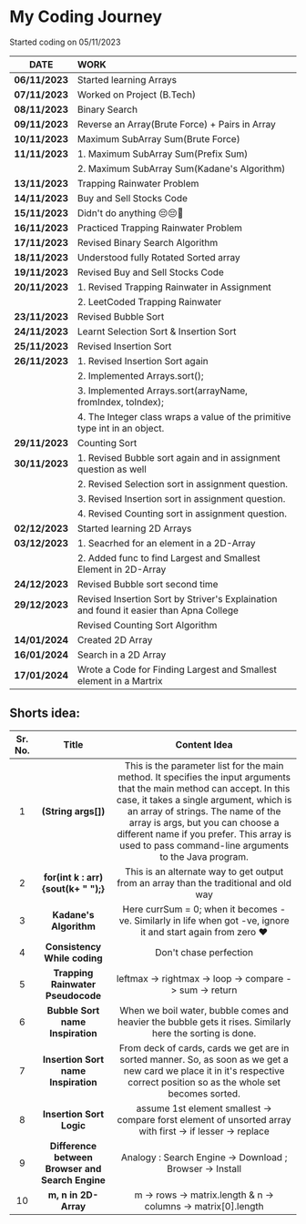 # My Coding Journey

Started coding on 05/11/2023

|    **DATE**     | **WORK**                                                                               |
| :-------------: | :------------------------------------------------------------------------------------- |
| **06/11/2023** | Started learning Arrays                                                                |
| **07/11/2023**  | Worked on Project (B.Tech)                                                             |
| **08/11/2023**  | Binary Search                                                                          |
| **09/11/2023**  | Reverse an Array(Brute Force) + Pairs in Array                                         |
| **10/11/2023**  | Maximum SubArray Sum(Brute Force)                                                      |
| **11/11/2023**  | 1. Maximum SubArray Sum(Prefix Sum)                                                    |
|                 | 2. Maximum SubArray Sum(Kadane's Algorithm)                                            |
| **13/11/2023**  | Trapping Rainwater Problem                                                             |
| **14/11/2023**  | Buy and Sell Stocks Code                                                               |
| **15/11/2023**  | Didn't do anything 😔😔🤧                                                              |
| **16/11/2023**  | Practiced Trapping Rainwater Problem                                                   |
| **17/11/2023**  | Revised Binary Search Algorithm                                                        |
| **18/11/2023**  | Understood fully Rotated Sorted array                                                  |
| **19/11/2023**  | Revised Buy and Sell Stocks Code                                                       |
| **20/11/2023**  | 1. Revised Trapping Rainwater in Assignment                                            |
|                 | 2. LeetCoded Trapping Rainwater                                                        |
| **23/11/2023**  | Revised Bubble Sort                                                                    |
| **24/11/2023**  | Learnt Selection Sort & Insertion Sort                                                 |
| **25/11/2023**  | Revised Insertion Sort                                                                 |
| **26/11/2023**  | 1. Revised Insertion Sort again                                                        |
|                 | 2. Implemented Arrays.sort();                                                          |
|                 | 3. Implemented Arrays.sort(arrayName, fromIndex, toIndex);                             |
|                 | 4. The Integer class wraps a value of the primitive type int in an object.             |
| **29/11/2023**  | Counting Sort                                                                          |
| **30/11/2023**  | 1. Revised Bubble sort again and in assignment question as well                        |
|                 | 2. Revised Selection sort in assignment question.                                      |
|                 | 3. Revised Insertion sort in assignment question.                                      |
|                 | 4. Revised Counting sort in assignment question.                                       |
| **02/12/2023**  | Started learning 2D Arrays                                                             |
| **03/12/2023**  | 1. Seacrhed for an element in a 2D-Array                                               |
|                 | 2. Added func to find Largest and Smallest Element in 2D-Array                         |
| **24/12/2023**  | Revised Bubble sort second time                                                        |
| **29/12/2023**  | Revised Insertion Sort by Striver's Explaination and found it easier than Apna College |
|                 | Revised Counting Sort Algorithm                                                        |
| **14/01/2024**  | Created 2D Array                                                                       |
| **16/01/2024**  | Search in a 2D Array                                                                   |
| **17/01/2024**  | Wrote a Code for Finding Largest and Smallest element in a Martrix                     |

## Shorts idea:

| Sr. No. |                      Title                       |                                                                                                                                                                    Content Idea                                                                                                                                                                    |
| :-----: | :----------------------------------------------: | :------------------------------------------------------------------------------------------------------------------------------------------------------------------------------------------------------------------------------------------------------------------------------------------------------------------------------------------------: |
|    1    |               **(String args[])**                | This is the parameter list for the main method. It specifies the input arguments that the main method can accept. In this case, it takes a single argument, which is an array of strings. The name of the array is args, but you can choose a different name if you prefer. This array is used to pass command-line arguments to the Java program. |
|    2    |       **for(int k : arr){sout(k+ " ");}**        |                                                                                                                               This is an alternate way to get output from an array than the traditional and old way                                                                                                                                |
|    3    |              **Kadane's Algorithm**              |                                                                                                                   Here currSum = 0; when it becomes -ve. Similarly in life when got -ve, ignore it and start again from zero ❤️                                                                                                                    |
|    4    |           **Consistency While coding**           |                                                                                                                                                               Don't chase perfection                                                                                                                                                               |
|    5    |        **Trapping Rainwater Pseudocode**         |                                                                                                                                              leftmax -> rightmax -> loop -> compare -> sum -> return                                                                                                                                               |
|    6    |         **Bubble Sort name Inspiration**         |                                                                                                                     When we boil water, bubble comes and heavier the bubble gets it rises. Similarly here the sorting is done.                                                                                                                     |
|    7    |       **Insertion Sort name Inspiration**        |                                                                                    From deck of cards, cards we get are in sorted manner. So, as soon as we get a new card we place it in it's respective correct position so as the whole set becomes sorted.                                                                                     |
|    8    |             **Insertion Sort Logic**             |                                                                                                                     assume 1st element smallest -> compare forst element of unsorted array with first -> if lesser -> replace                                                                                                                      |
|    9    | **Difference between Browser and Search Engine** |                                                                                                                                              Analogy : Search Engine -> Download ; Browser -> Install                                                                                                                                              |
|   10    |               **m, n in 2D-Array**               |                                                                                                                                           m -> rows -> matrix.length & n -> columns -> matrix[0].length                                                                                                                                            |
